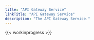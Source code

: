 ```yaml
---
title: "API Gateway Service"
linkTitle: "API Gateway Service"
description: "The API Gateway Service."
---
```


{{< workinprogress >}}
